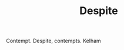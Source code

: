 ---
title: Despite
letter: D
permalink: "/definitions/bld-despite.html"
body: Contempt. Despite, contempts. Kelham
published_at: '2018-07-07'
source: Black's Law Dictionary 2nd Ed (1910)
layout: post
---